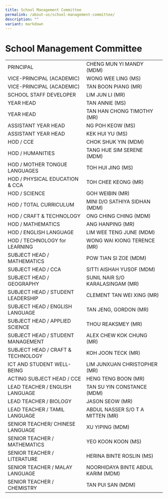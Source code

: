 ```yaml
---
title: School Management Committee
permalink: /about-us/school-management-committee/
description: ""
variant: markdown
---
```

# School Management Committee

|  |  |
|---|---|
|  PRINCIPAL |  CHENG MUN YI MANDY (MDM) |
|  VICE-PRINCIPAL (ACADEMIC) |  WONG WEE LING (MS) |
|  VICE-PRINCIPAL (ACADEMIC) |  TAN BOON PIANG (MR) |
|  SCHOOL STAFF DEVELOPER |  LIM JUN LI (MR) |
|  YEAR HEAD |  TAN ANNIE (MS) |
|  YEAR HEAD |  TAN HAN CHONG TIMOTHY (MR) |
|  ASSISTANT YEAR HEAD |  NG POH KEOW (MS) |
|  ASSISTANT YEAR HEAD |  KEK HUI YU (MS) |
|  HOD / CCE |  CHOK SHUK YIN (MDM) |
|  HOD / HUMANITIES |  TANG HUE SIM SERENE (MDM) |
|  HOD / MOTHER TONGUE LANGUAGES |  TOH HUI JING (MS) |
|  HOD / PHYSICAL EDUCATION & CCA |  TOH CHEE KEONG (MR) |
|  HOD / SCIENCE |  GOH WEIBIN (MR) |
|  HOD / TOTAL CURRICULUM |  MINI D/O SATHIYA SIDHAN (MDM) |
|  HOD / CRAFT & TECHNOLOGY |  ONG CHING CHING (MDM) |
|  HOD / MATHEMATICS |  ANG HANPING (MR) |
|  HOD / ENGLISH LANGUAGE |  LIM WEE TENG JUNE (MDM) |
|  HOD / TECHNOLOGY for LEARNING |  WONG WAI KIONG TERENCE (MR) |
|  SUBJECT HEAD / MATHEMATICS |  POW TIAN SI ZOE (MDM) |
|  SUBJECT HEAD / CCA |  SITTI AISHAH YUSOF (MDM) |
|  SUBJECT HEAD / GEOGRAPHY |  SUNIL NAIR S/O KARALASINGAM (MR) |
|  SUBJECT HEAD / STUDENT LEADERSHIP |  CLEMENT TAN WEI XING (MR) |
|  SUBJECT HEAD / ENGLISH LANGUAGE |  TAN JENG, GORDON (MR) |
|  SUBJECT HEAD / APPLIED SCIENCE |  THOU REAKSMEY (MR) |
|  SUBJECT HEAD  / STUDENT MANAGEMENT |  ALEX CHEW KOK CHUNG (MR) |
|  SUBJECT HEAD / CRAFT & TECHNOLOGY |  KOH JOON TECK (MR) |
|  ICT AND STUDENT WELL-BEING |  LIM JUNXUAN CHRISTOPHER (MR) |
|  ACTING SUBJECT HEAD / CCE |  HENG TENG BOON (MR) |
|  LEAD TEACHER / ENGLISH LANGUAGE |  TAN SU YIN CONSTANCE (MDM) |
|  LEAD TEACHER / BIOLOGY |  JASON SEOW (MR) |
|  LEAD TEACHER / TAMIL LANGUAGE |  ABDUL NASSER S/O T A MITTEN (MR) |
|  SENIOR TEACHER/ CHINESE LANGUAGE |  XU YIPING (MDM) |
|  SENIOR TEACHER / MATHEMATICS |  YEO KOON KOON (MS) |
|  SENIOR TEACHER / LITERATURE |  HERINA BINTE ROSLIN (MS) |
|  SENIOR TEACHER / MALAY LANGUAGE |  NOORHIDAYA BINTE ABDUL KARIM (MDM) |
|  SENIOR TEACHER / CHEMISTRY |  TAN PUI SAN (MDM) |